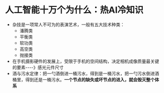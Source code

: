 # 人工智能十万个为什么：热AI冷知识

- 杂技是一项常人不可为的表演艺术，一般有五大技术种类：
  - 潘腾类
  - 平衡类
  - 软功类
  - 高空类
  - 抛接类
- 在手机摄影硬件的发展上，受限于手机的空间结构，决定相机成像质量最关键的要素----》感光元件尺寸
- 酒与污水定律：把一勺酒倒进一桶污水，得到是一桶污水，把一勺污水倒进酒桶里，得到还是一桶污水。**一个节点的缺失或坏节点的进入，就会毁灭整个体系**



